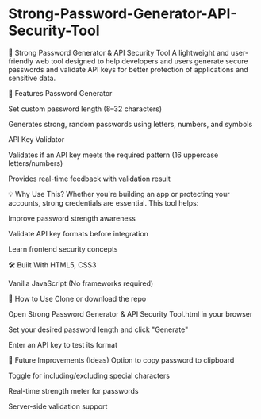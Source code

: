 # Strong-Password-Generator-API-Security-Tool

🔐 Strong Password Generator & API Security Tool
A lightweight and user-friendly web tool designed to help developers and users generate secure passwords and validate API keys for better protection of applications and sensitive data.

🚀 Features
Password Generator

Set custom password length (8–32 characters)

Generates strong, random passwords using letters, numbers, and symbols

API Key Validator

Validates if an API key meets the required pattern (16 uppercase letters/numbers)

Provides real-time feedback with validation result

💡 Why Use This?
Whether you're building an app or protecting your accounts, strong credentials are essential. This tool helps:

Improve password strength awareness

Validate API key formats before integration

Learn frontend security concepts

🛠️ Built With
HTML5, CSS3

Vanilla JavaScript (No frameworks required)

📁 How to Use
Clone or download the repo

Open Strong Password Generator & API Security Tool.html in your browser

Set your desired password length and click "Generate"

Enter an API key to test its format

🧩 Future Improvements (Ideas)
Option to copy password to clipboard

Toggle for including/excluding special characters

Real-time strength meter for passwords

Server-side validation support
